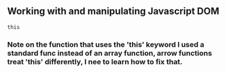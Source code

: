 ## Working with and manipulating Javascript DOM

`this`
### Note on the function that uses the 'this' keyword I used a standard func instead of an array function, arrow functions treat 'this' differently, I nee to learn how to fix that.